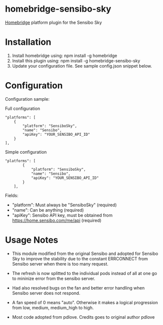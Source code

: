 # homebridge-sensibo-sky

[Homebridge](https://github.com/nfarina/homebridge) platform plugin for the Sensibo Sky

# Installation

1. Install homebridge using: npm install -g homebridge
2. Install this plugin using: npm install -g homebridge-sensibo-sky
3. Update your configuration file. See sample config.json snippet below.

# Configuration

Configuration sample:

Full configuration

```
"platforms": [
	{
		"platform": "SensiboSky",
		"name": "Sensibo",
		"apiKey": "YOUR_SENSIBO_API_ID"
	}
],

```

Simple configuration

```
"platforms": [
		{
			"platform": "SensiboSky",
			"name": "Sensibo",
			"apiKey": "YOUR_SENSIBO_API_ID"
		}
	],

```

Fields:

- "platform": Must always be "SensiboSky" (required)
- "name": Can be anything (required)
- "apiKey": Sensibo API key, must be obtained from https://home.sensibo.com/me/api (required)

# Usage Notes

- This module modified from the original Sensibo and adopted for Sensibo Sky to improve the stability due
  to the constant ERRCONNECT from Sensibo server when there is too many request.
- The refresh is now splitted to the individual pods instead of all at one go to mininize error from the sensibo server.
- Had also resolved bugs on the fan and better error handling when Sensibo server does not respond.
- A fan speed of 0 means "auto". Otherwise it makes a logical progression from low, medium, medium_high to high.

- Most code adopted from pdlove. Credits goes to original author pdlove
